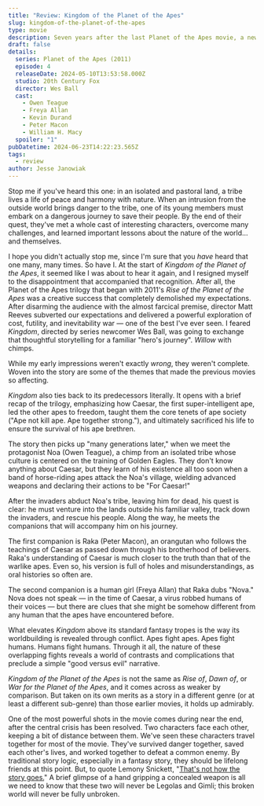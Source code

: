 ```yaml
---
title: "Review: Kingdom of the Planet of the Apes"
slug: kingdom-of-the-planet-of-the-apes
type: movie
description: Seven years after the last Planet of the Apes movie, a new director begins a new story in its world with satisfying results.
draft: false
details:
  series: Planet of the Apes (2011)
  episode: 4
  releaseDate: 2024-05-10T13:53:58.000Z
  studio: 20th Century Fox
  director: Wes Ball
  cast:
    - Owen Teague
    - Freya Allan
    - Kevin Durand
    - Peter Macon
    - William H. Macy
  spoiler: "1"
pubDatetime: 2024-06-23T14:22:23.565Z
tags:
  - review
author: Jesse Janowiak
---
```


Stop me if you've heard this one: in an isolated and pastoral land, a tribe lives a life of peace and harmony with nature. When an intrusion from the outside world brings danger to the tribe, one of its young members must embark on a dangerous journey to save their people. By the end of their quest, they've met a whole cast of interesting characters, overcome many challenges, and learned important lessons about the nature of the world… and themselves.

I hope you didn't actually stop me, since I'm sure that you *have* heard that one many, many times. So have I. At the start of *Kingdom of the Planet of the Apes*, it seemed like I was about to hear it again, and I resigned myself to the disappointment that accompanied that recognition. After all, the Planet of the Apes trilogy that began with 2011's *Rise of the Planet of the Apes* was a creative success that completely demolished my expectations. After disarming the audience with the almost farcical premise, director Matt Reeves subverted our expectations and delivered a powerful exploration of cost, futility, and inevitability war — one of the best I've ever seen. I feared *Kingdom*, directed by series newcomer Wes Ball, was going to exchange that thoughtful storytelling for a familiar "hero's journey". *Willow* with chimps.

While my early impressions weren't exactly *wrong*, they weren't complete. Woven into the story are some of the themes that made the previous movies so affecting.

*Kingdom* also ties back to its predecessors literally. It opens with a brief recap of the trilogy, emphasizing how Caesar, the first super-intelligent ape, led the other apes to freedom, taught them the core tenets of ape society ("Ape not kill ape. Ape together strong."), and ultimately sacrificed his life to ensure the survival of his ape brethren.

The story then picks up "many generations later," when we meet the protagonist Noa (Owen Teague), a chimp from an isolated tribe whose culture is centered on the training of Golden Eagles. They don't know anything about Caesar, but they learn of his existence all too soon when a band of horse-riding apes attack the Noa's village, wielding advanced weapons and declaring their actions to be "For Caesar!"

After the invaders abduct Noa's tribe, leaving him for dead, his quest is clear: he must venture into the lands outside his familiar valley, track down the invaders, and rescue his people. Along the way, he meets the companions that will accompany him on his journey.

The first companion is Raka (Peter Macon), an orangutan who follows the teachings of Caesar as passed down through his brotherhood of believers. Raka's understanding of Caesar is much closer to the truth than that of the warlike apes. Even so, his version is full of holes and misunderstandings, as oral histories so often are.

The second companion is a human girl (Freya Allan) that Raka dubs "Nova." Nova does not speak — in the time of Caesar, a virus robbed humans of their voices — but there are clues that she might be somehow different from any human that the apes have encountered before.

What elevates *Kingdom* above its standard fantasy tropes is the way its worldbuilding is revealed through conflict. Apes fight apes. Apes fight humans. Humans fight humans. Through it all, the nature of these overlapping fights reveals a world of contrasts and complications that preclude a simple "good versus evil" narrative.

*Kingdom of the Planet of the Apes* is not the same as *Rise of*, *Dawn of*, or *War for the Planet of the Apes*, and it comes across as weaker by comparison. But taken on its own merits as a story in a different genre (or at least a different sub-genre) than those earlier movies, it holds up admirably.

One of the most powerful shots in the movie comes during near the end, after the central crisis has been resolved. Two characters face each other, keeping a bit of distance between them. We've seen these characters travel together for most of the movie. They've survived danger together, saved each other's lives, and worked together to defeat a common enemy. By traditional story logic, especially in a fantasy story, they should be lifelong friends at this point. But, to quote Lemony Snickett, "[That's not how the story goes.](https://snicket.fandom.com/wiki/That%27s_Not_How_the_Story_Goes)" A brief glimpse of a hand gripping a concealed weapon is all we need to know that these two will never be Legolas and Gimli; this broken world will never be fully unbroken.

